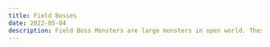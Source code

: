```yaml
---
title: Field Bosses
date: 2022-05-04      
description: Field Boss Monsters are large monsters in open world. These bosses won't display their remaining or maximum HP. Currently there are 3 Field Boss Monsters - Ortan, Hazard, and Cerrus - all three spawn on Arborea.   
---
```

